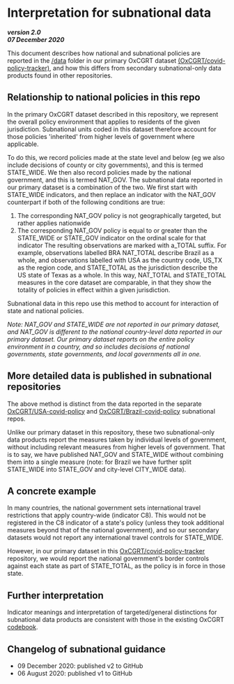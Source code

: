 # Interpretation for subnational data 

***version 2.0 <br/>07 December 2020***

This document describes how national and subnational policies are reported in the [/data](../data/) folder in our primary OxCGRT dataset [(OxCGRT/covid-policy-tracker)](https://github.com/OxCGRT/covid-policy-tracker), and how this differs from secondary subnational-only data products found in other repositories.

## Relationship to national policies in this repo

In the primary OxCGRT dataset described in this repository, we represent the overall policy environment that applies to residents of the given jurisdiction. Subnational units coded in this dataset therefore account for those policies 'inherited' from higher levels of government where applicable. 

To do this, we record policies made at the state level and below (eg we also include decisions of county or city governments), and this is termed STATE_WIDE. We then also record policies made by the national government, and this is termed NAT_GOV. The subnational data reported in our primary dataset is a combination of the two. We first start with STATE_WIDE indicators, and then replace an indicator with the NAT_GOV counterpart if both of the following conditions are true:
1. The corresponding NAT_GOV policy is not geographically targeted, but rather applies nationwide
2. The corresponding NAT_GOV policy is equal to or greater than the STATE_WIDE or STATE_GOV indicator on the ordinal scale for that indicator
The resulting observations are marked with a_TOTAL suffix. For example, observations labelled BRA NAT_TOTAL describe Brazil as a whole, and observations labelled with USA as the country code, US_TX as the region code, and STATE_TOTAL as the jurisdiction describe the US state of Texas as a whole. In this way, NAT_TOTAL and STATE_TOTAL measures in the core dataset are comparable, in that they show the totality of policies in effect within a given jurisdiction. 

Subnational data in this repo use this method to account for interaction of state and national policies. 

_Note: NAT_GOV and STATE_WIDE are not reported in our primary dataset, and NAT_GOV is different to the national country-level data reported in our primary dataset. Our primary dataset reports on the entire policy environment in a country, and so includes decisions of national governments, state governments, and local governments all in one._

## More detailed data is published in subnational repositories

The above method is distinct from the data reported in the separate [OxCGRT/USA-covid-policy](https://github.com/OxCGRT/USA-covid-policy) and [OxCGRT/Brazil-covid-policy](https://github.com/OxCGRT/Brazil-covid-policy) subnational repos.

Unlike our primary dataset in this repository, these two subnational-only data products report the measures taken by individual levels of government, without including relevant measures from higher levels of government. That is to say, we have published NAT_GOV and STATE_WIDE without combining them into a single measure (note: for Brazil we have further split STATE_WIDE into STATE_GOV and city-level CITY_WIDE data).

## A concrete example

In many countries, the national government sets international travel restrictions that apply country-wide (indicator C8). This would not be registered in the C8 indicator of a state's policy (unless they took additional measures beyond that of the national government), and so our secondary datasets would not report any international travel controls for STATE_WIDE.

However, in our primary dataset in this [OxCGRT/covid-policy-tracker](https://github.com/OxCGRT/covid-policy-tracker) repository, we would report the national government's border controls against each state as part of STATE_TOTAL, as the policy is in force in those state.

## Further interpretation

Indicator meanings and interpretation of targeted/general distinctions for subnational data products are consistent with those in the existing OxCGRT [codebook](documentation/codebook.md). 

## Changelog of subnational guidance
- 09 December 2020: published v2 to GitHub
- 06 August 2020: published v1 to GitHub
